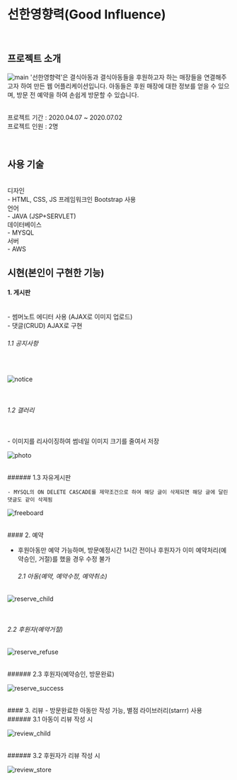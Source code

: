 # 선한영향력(Good Influence)
<br>

## 프로젝트 소개
![main](https://user-images.githubusercontent.com/68145824/87403307-ab509380-c5f7-11ea-8273-336234ba696f.png)
'선한영향력'은 결식아동과 결식아동들을 후원하고자 하는 매장들을 연결해주고자 하여 만든 웹 어플리케이션입니다.
아동들은 후원 매장에 대한 정보를 얻을 수 있으며, 방문 전 예약을 하여 손쉽게 방문할 수 있습니다. 
<br>
<br>

프로젝트 기간 :
2020.04.07 ~ 2020.07.02
<br>
프로젝트 인원 :
2명

<br>

## 사용 기술

<br>
디자인
<br>
- HTML, CSS, JS 프레임워크인 Bootstrap 사용
<br>
언어
<br>
 - JAVA (JSP+SERVLET)
<br>
데이터베이스
<br>
 - MYSQL
<br>
서버
<br>
 - AWS
<br>


## 시현(본인이 구현한 기능)
#### 1. 게시판 

<br>
- 썸머노트 에디터 사용 (AJAX로 이미지 업로드)
<br>
- 댓글(CRUD) AJAX로 구현
<br>

  ###### 1.1 공지사항

<br>

![notice](https://user-images.githubusercontent.com/68145824/87397214-f31eed00-c5ee-11ea-867b-1ea3b3ac0db5.gif)

<br>

  ###### 1.2 갤러리

<br>
   - 이미지를 리사이징하여 썸네일 이미지 크기를 줄여서 저장

![photo](https://user-images.githubusercontent.com/68145824/87397232-fc0fbe80-c5ee-11ea-8fb5-dc6f986fd4e5.gif)

<br>
  ###### 1.3 자유게시판

    - MYSQL의 ON DELETE CASCADE를 제약조건으로 하여 해당 글이 삭제되면 해당 글에 달린 댓글도 같이 삭제됨

![freeboard](https://user-images.githubusercontent.com/68145824/87397363-32e5d480-c5ef-11ea-972c-43ad3e2ca86b.gif)

<br>
#### 2. 예약

- 후원아동만 예약 가능하며, 방문예정시간 1시간 전이나 후원자가 이미 예약처리(예약승인, 거절)를 했을 경우 수정 불가

  ###### 2.1 아동(예약, 예약수정, 예약취소)

![reserve_child](https://user-images.githubusercontent.com/68145824/87397823-e8188c80-c5ef-11ea-80a0-fb018fd2aa8a.gif)

<br>

  ###### 2.2 후원자(예약거절)

![reserve_refuse](https://user-images.githubusercontent.com/68145824/87397895-067e8800-c5f0-11ea-9381-8113fabb9eaa.gif)

<br>
  ###### 2.3 후원자(예약승인, 방문완료)

![reserve_success](https://user-images.githubusercontent.com/68145824/87397901-08e0e200-c5f0-11ea-823d-38072f7eb139.gif)

<br>
#### 3. 리뷰
 - 방문완료한 아동만 작성 가능, 별점 라이브러리(starrr) 사용

<br>
###### 3.1 아동이 리뷰 작성 시

![review_child](https://user-images.githubusercontent.com/68145824/87397909-0bdbd280-c5f0-11ea-8026-7c77d90a84c7.gif)

<br>
###### 3.2 후원자가 리뷰 작성 시

![review_store](https://user-images.githubusercontent.com/68145824/87397912-0d0cff80-c5f0-11ea-8543-d1b999b7ed5a.gif)

